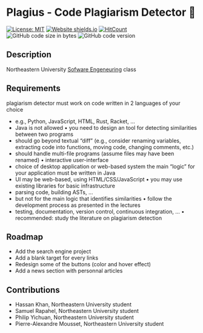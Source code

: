 # Plagius - Code Plagiarism Detector 🎒 

[![License: MIT](https://img.shields.io/badge/License-MIT-yellow.svg)](https://opensource.org/licenses/MIT)
[![Website shields.io](https://img.shields.io/website-up-down-green-red/http/shields.io.svg)](http://pierre-alexandre.io/)
[![HitCount](http://hits.dwyl.com/Pierre-Alexandre35/Personal_Website.svg)](http://hits.dwyl.com/Pierre-Alexandre35/Personal_Website)
<img alt="GitHub code size in bytes" src="https://img.shields.io/github/languages/code-size/Pierre-Alexandre35/Personal_website?color=red">
<img alt="GitHub code version" src="https://img.shields.io/badge/version-2.0-pink">
## Description
Northeastern University <a href="https://pages.github.ccs.neu.edu/CS5500-CourseMaterials/2019-Fall-Section1/index.html">Sofware Engeneuring</a> class 


## Requirements
plagiarism detector must work on code written in 2 languages of your
choice
- e.g., Python, JavaScript, HTML, Rust, Racket, …
- Java is not allowed
• you need to design an tool for detecting similarities between two programs
- should go beyond textual “diff” (e.g., consider renaming variables,
extracting code into functions, moving code, changing comments, etc.)
- should handle multi-file programs (assume files may have been
renamed)
• interactive user-interface
- choice of desktop application or web-based system
the main “logic” for your application must be written in Java
- UI may be web-based, using HTML/CSS/JavaScript
• you may use existing libraries for basic infrastructure
- parsing code, building ASTs, …
- but not for the main logic that identifies similarities
• follow the development process as presented in the lectures
- testing, documentation, version control, continuous integration, …
• recommended: study the literature on plagiarism detection



## Roadmap
- Add the search engine project
- Add a blank target for every links
- Redesign some of the buttons (color and hover effect) 
- Add a news section with personnal articles

## Contributions
- Hassan Khan, Northeastern University student
- Samuel Rapahel, Northeastern University student
- Philip Yichuan, Northeastern University student 
- Pierre-Alexandre Mousset, Northeastern University student 
